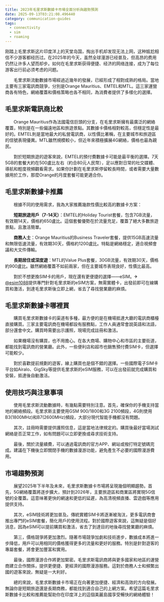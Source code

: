 ```yaml
---
title: 2023年毛里求斯數據卡市場全面分析與趨勢預測
date: 2025-09-13T03:21:08.496440
category: communication-guides
tags:
  - connectivity
  - sim
  - roaming
---
```


刚踏上毛里求斯这片印度洋上的天堂岛国，掏出手机却发现无法上网，这种尴尬相信不少游客都经历过。在2025年的今天，虽然全球漫游已经普及，但高昂的费用仍然让许多人望而却步。如何在毛里求斯获得便捷、经济的网络连接，成为了每位游客出行前必须考虑的问题。

　　毛里求斯流動數據市場經過近幾年的發展，已經形成了相對成熟的格局。當地主要有三家電訊商競爭，分別是Orange Mauritius、EMTEL和MTL。這三家運營商各有特色，網絡覆蓋和價格策略也各不相同，為消費者提供了多樣化的選擇。

## 毛里求斯電訊商比較

　　Orange Mauritius作為法國電信巨頭的分支，在毛里求斯擁有最廣泛的網絡覆蓋，特別是在一些偏遠地區和旅遊景點。其數據卡價格相對較高，但穩定性是最好的。EMTEL則是當地最大的私營電訊商，以性價比著稱，在主要城市和旅遊區的信號表現優異。MTL雖然規模較小，但近年來積極擴展4G網絡，價格也最為親民。

　　對於短期旅遊的遊客來說，EMTEL的預付費數據卡可能是最平衡的選擇。7天5GB的套餐大約在500盧比左右（約合80元人民幣），足以應對日常的社交媒體、導航和輕度視頻觀看需求。如果你計劃在毛里求斯停留較長時間，或者需要大量數據用於工作，那麼Orange的月度套餐可能更適合你。

## 毛里求斯數據卡推薦

　　根據不同的使用需求，我為大家推薦幾款性價比較高的數據卡方案：

　　**短期旅遊用戶（7-14天）**：EMTEL的Holiday Tourist套餐，包含7GB流量，有效期14天，價格約650盧比。這個套餐優勢在於流量充足，覆蓋了絕大多數旅遊景點，且激活簡單。

　　**商務人士**：Orange Mauritius的Business Traveler套餐，提供15GB高速流量和無限低速流量，有效期30天，價格約1200盧比。特點是網絡穩定，適合視頻會議和大文件傳輸。

　　**長期居住或深度遊**：MTL的Value Plus套餐，30GB流量，有效期30天，價格約900盧比。雖然網絡覆蓋不如前兩家，但在主要城市表現良好，性價比最高。

　　對於不想更換SIM卡的用戶，現在還有更便捷的選擇——eSIM。✈[@esim1088](https://t.me/s/esim1088)提供專門針對毛里求斯的eSIM方案，無需實體卡，出發前即可在線購買和激活，到達毛里求斯後立即上網，省去了尋找營業廳的麻煩。

## 毛里求斯數據卡哪裡買

　　購買毛里求斯數據卡的渠道有多種，最方便的是在機場抵達大廳的電訊商櫃檯直接購買。三家主要電訊商在機場都設有服務點，工作人員通常會說英語和法語，部分還會中文。購買時需要出示護照，現場完成註冊和激活。

　　如果機場沒有購買，也不用擔心。在各大商場、購物中心和市區的主要街道，都能找到電訊商的營業廳。此外，一些便利店和超市也銷售預付費SIM卡，但選擇可能較少。

　　對於喜歡提前規劃的遊客，線上購買也是個不錯的選擇。一些國際電子SIM卡平台如Airalo、GigSky等提供毛里求斯的eSIM服務，可以在出發前就完成購買和安裝，抵達後自動激活。

## 使用技巧與注意事項

　　使用毛里求斯流動數據時，有幾點需要特別注意。首先，確保你的手機支持當地的網絡頻段。毛里求斯主要使用GSM 900/1800和3G 2100頻段，4G則使用B3(1800MHz)和B7(2600MHz)頻段，大部分現代智能手機都沒有問題。

　　其次，註冊時需要提供護照信息，這是當地法律規定的。購買後最好當場測試網絡是否正常工作，如有問題可以立即更換或尋求技術支持。

　　最後，關於流量續費，可以通過電訊商的官方APP、網站或撥打特定號碼完成。建議在下機後立即關閉手機的數據漫游功能，避免產生不必要的國際漫游費用。

## 市場趨勢預測

　　展望2025年下半年及未來，毛里求斯數據卡市場將呈現幾個明顯趨勢。首先，5G網絡覆蓋將逐步擴大，預計到2026年，主要旅遊區和商業區將實現5G信號的全覆蓋。這意味著更快的網速和更低的延遲，為高清視頻直播、雲遊戲等應用提供支持。

　　其次，eSIM技術將更加普及。傳統實體SIM卡將逐漸被淘汰，更多電訊商會推出專門的eSIM套餐，簡化用戶的使用流程。對於國際遊客來說，這無疑是個好消息，因為eSIM可以提前購買和激活，省去了到達目的地後尋找營業廳的麻煩。

　　第三，價格競爭將更加激烈。隨著市場競爭加劇和技術進步，數據成本將進一步降低，用戶可以用相同的價格獲得更多的流量和更好的服務。特別是針對遊客的專屬套餐，將會更加豐富和實用。

　　最後，國際漫游合作將更加緊密。毛里求斯電訊商將與更多國家和地區的運營商建立合作關係，提供更便捷、更經濟的國際漫游服務。這對於商務人士和頻繁出國的遊客來說，無疑是一大利好。

　　總的來說，毛里求斯數據卡市場正在向著更加便捷、經濟和高效的方向發展。無論你是短期旅遊還是長期商務，都能找到適合自己的上網方案。希望這篇毛里求斯數據卡比較和推薦能幫助你在印度洋上的這個美麗島國享受暢快的網絡體驗！